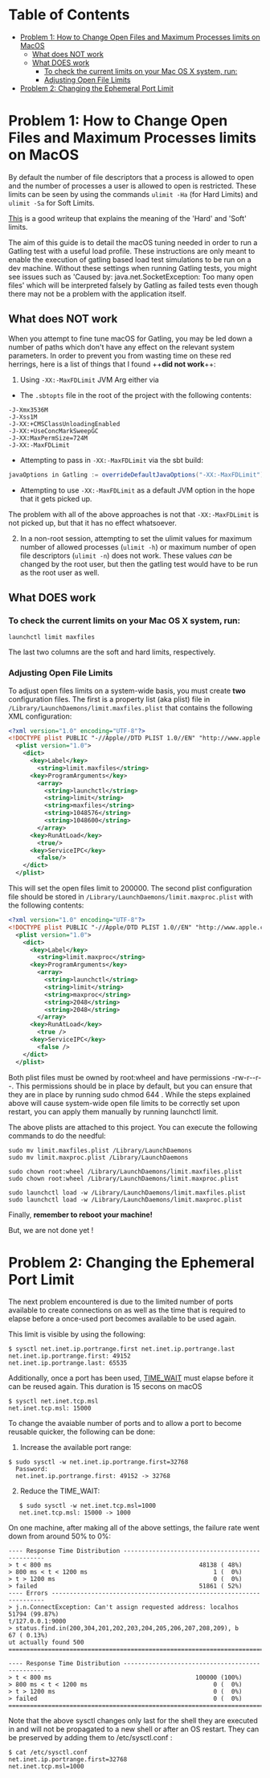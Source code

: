 Table of Contents
=================


<!-- vim-markdown-toc GFM -->

* [Problem 1: How to Change Open Files and Maximum Processes limits on MacOS](#problem-1-how-to-change-open-files-and-maximum-processes-limits-on-macos)
    * [What does NOT work](#what-does-not-work)
    * [What DOES work](#what-does-work)
        * [To check the current limits on your Mac OS X system, run:](#to-check-the-current-limits-on-your-mac-os-x-system-run)
        * [Adjusting Open File Limits](#adjusting-open-file-limits)
* [Problem 2: Changing the Ephemeral Port Limit](#problem-2-changing-the-ephemeral-port-limit)

<!-- vim-markdown-toc -->

# Problem 1: How to Change Open Files and Maximum Processes limits on MacOS
By default the number of file descriptors that a process is allowed to open and the number of processes a user is allowed to open is restricted.
These limits can be seen by using the commands `ulimit -Ha`  (for Hard Limits) and `ulimit -Sa` for Soft Limits.

[This](https://unix.stackexchange.com/questions/108174/how-to-persistently-control-maximum-system-resource-consumption-on-mac) is a good writeup that explains the meaning of the 'Hard' and 'Soft' limits.

The aim of this guide is to detail the macOS tuning needed in order to run a Gatling test with a useful load profile.
These instructions are only meant to enable the execution of gatling based load test simulations to be run on a dev machine.
Without these settings when running Gatling tests, you might see issues such as 'Caused by: java.net.SocketException: Too many open files' which will be interpreted falsely by Gatling as failed tests even though there may not be a problem with the application itself.

## What does NOT work
When you attempt to fine tune macOS for Gatling, you may be led down a number of paths which don't have any effect on the relevant system parameters.
In order to prevent you from wasting time on these red herrings, here is a list of things that I found ++**did not work**++:

1. Using ﻿`-XX:-MaxFDLimit` JVM Arg either via
* The `.sbtopts` file in the root of the project with the following contents:
```shell
-J-Xmx3536M
-J-Xss1M
-J-XX:+CMSClassUnloadingEnabled
-J-XX:+UseConcMarkSweepGC
-J-XX:MaxPermSize=724M
-J-XX:-MaxFDLimit
```

* Attempting to pass in `-XX:-MaxFDLimit` via the sbt build:

```scala
javaOptions in Gatling := overrideDefaultJavaOptions("-XX:-MaxFDLimit")
```

* Attempting to use `-XX:-MaxFDLimit` as a default JVM option in the hope that it gets picked up.

The problem with all of the above approaches is not that `-XX:-MaxFDLimit` is not picked up, but that it has no effect whatsoever.


2. In a non-root session, attempting to set the ulimit values for maximum number of allowed processes (`ulimit -h`) or  maximum number of open file descriptors (`ulimit -n`) does not work. These values *can* be changed by the root user, but then the gatling test would have to be run as the root user as well.


## What DOES work

### To check the current limits on your Mac OS X system, run:

```shell
launchctl limit maxfiles
```

The last two columns are the soft and hard limits, respectively.

### Adjusting Open File Limits

To adjust open files limits on a system-wide basis, you must create **two** configuration files. The first is a property list (aka plist) file in `/Library/LaunchDaemons/limit.maxfiles.plist` that contains the following XML configuration:

```xml
<?xml version="1.0" encoding="UTF-8"?>
<!DOCTYPE plist PUBLIC "-//Apple//DTD PLIST 1.0//EN" "http://www.apple.com/DTDs/PropertyList-1.0.dtd">
  <plist version="1.0">
    <dict>
      <key>Label</key>
        <string>limit.maxfiles</string>
      <key>ProgramArguments</key>
        <array>
          <string>launchctl</string>
          <string>limit</string>
          <string>maxfiles</string>
          <string>1048576</string>
          <string>1048600</string>
        </array>
      <key>RunAtLoad</key>
        <true/>
      <key>ServiceIPC</key>
        <false/>
    </dict>
  </plist>
```

This will set the open files limit to 200000. The second plist configuration file should be stored in `/Library/LaunchDaemons/limit.maxproc.plist` with the following contents:

```xml
<?xml version="1.0" encoding="UTF-8"?>
<!DOCTYPE plist PUBLIC "-//Apple/DTD PLIST 1.0//EN" "http://www.apple.com/DTDs/PropertyList-1.0.dtd">
  <plist version="1.0">
    <dict>
      <key>Label</key>
        <string>limit.maxproc</string>
      <key>ProgramArguments</key>
        <array>
          <string>launchctl</string>
          <string>limit</string>
          <string>maxproc</string>
          <string>2048</string>
          <string>2048</string>
        </array>
      <key>RunAtLoad</key>
        <true />
      <key>ServiceIPC</key>
        <false />
    </dict>
  </plist>
```

Both plist files must be owned by root:wheel and have permissions -rw-r--r--. This permissions should be in place by default, but you can ensure that they are in place by running sudo chmod 644 <filename>. While the steps explained above will cause system-wide open file limits to be correctly set upon restart, you can apply them manually by running launchctl limit.


The above plists are attached to this project. You can execute the following commands to do the needful:

```shell
sudo mv limit.maxfiles.plist /Library/LaunchDaemons
sudo mv limit.maxproc.plist /Library/LaunchDaemons

sudo chown root:wheel /Library/LaunchDaemons/limit.maxfiles.plist
sudo chown root:wheel /Library/LaunchDaemons/limit.maxproc.plist

sudo launchctl load -w /Library/LaunchDaemons/limit.maxfiles.plist
sudo launchctl load -w /Library/LaunchDaemons/limit.maxproc.plist
```

Finally, **remember to reboot your machine!**

But, we are not done yet !

# Problem 2: Changing the Ephemeral Port Limit

The next problem encountered is due to the limited number of ports available to create connections on as well as the time that is required to elapse before a once-used port becomes available to be used again.

This limit is visible by using the following:

```shell
$ sysctl net.inet.ip.portrange.first net.inet.ip.portrange.last
net.inet.ip.portrange.first: 49152
net.inet.ip.portrange.last: 65535
```

Additionally, once a port has been used, [TIME_WAIT](http://www.softlab.ntua.gr/facilities/documentation/unix/unix-socket-faq/unix-socket-faq-2.html#ss2.7)
must elapse before it can be reused again. This duration is 15 secons on macOS

```shell
$ sysctl net.inet.tcp.msl
net.inet.tcp.msl: 15000
```

To change the avaiable number of ports and to allow a port to become reusable quicker, the following can be done:

1.  Increase the available port range:
```shell
$ sudo sysctl -w net.inet.ip.portrange.first=32768
  Password:
  net.inet.ip.portrange.first: 49152 -> 32768
```

2. Reduce the TIME_WAIT:
```shell
   $ sudo sysctl -w net.inet.tcp.msl=1000
   net.inet.tcp.msl: 15000 -> 1000
```

On one machine, after making all of the above settings, the failure rate went down from around 50% to 0%:

```shell
---- Response Time Distribution ------------------------------------------------
> t < 800 ms                                         48138 ( 48%)
> 800 ms < t < 1200 ms                                   1 (  0%)
> t > 1200 ms                                            0 (  0%)
> failed                                             51861 ( 52%)
---- Errors --------------------------------------------------------------------
> j.n.ConnectException: Can't assign requested address: localhos  51794 (99.87%)
t/127.0.0.1:9000
> status.find.in(200,304,201,202,203,204,205,206,207,208,209), b     67 ( 0.13%)
ut actually found 500
================================================================================
```

```shell
---- Response Time Distribution ------------------------------------------------
> t < 800 ms                                        100000 (100%)
> 800 ms < t < 1200 ms                                   0 (  0%)
> t > 1200 ms                                            0 (  0%)
> failed                                                 0 (  0%)
================================================================================
```

Note that the above sysctl changes only last for the shell they are executed in and will not be propagated to a new shell or after an OS restart.
They can be preserved by adding them to /etc/sysctl.conf :

```
$ cat /etc/sysctl.conf
net.inet.ip.portrange.first=32768
net.inet.tcp.msl=1000
```
